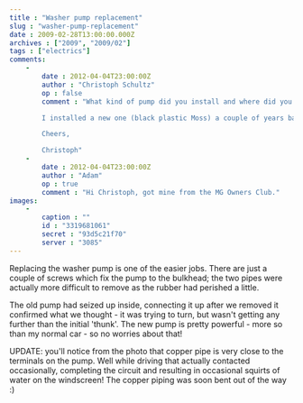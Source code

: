 ```yaml
---
title : "Washer pump replacement"
slug : "washer-pump-replacement"
date : 2009-02-28T13:00:00.000Z
archives : ["2009", "2009/02"]
tags : ["electrics"]
comments:
    -
        date : 2012-04-04T23:00:00Z
        author : "Christoph Schultz"
        op : false
        comment : "What kind of pump did you install and where did you order?

        I installed a new one (black plastic Moss) a couple of years back, but the output is still negelectable. Started to use RainX instead to keep the screen clean.

        Cheers,

        Christoph"
    -
        date : 2012-04-04T23:00:00Z
        author : "Adam"
        op : true
        comment : "Hi Christoph, got mine from the MG Owners Club."
images:
    -
        caption : ""
        id : "3319681061"
        secret : "93d5c21f70"
        server : "3085"
---
```


Replacing the washer pump is one of the easier jobs. There are just a couple of screws which fix the pump to the bulkhead; the two pipes were actually more difficult to remove as the rubber had perished a little.


The old pump had seized up inside, connecting it up after we removed it confirmed what we thought - it was trying to turn, but wasn't getting any further than the initial 'thunk'. The new pump is pretty powerful - more so than my normal car - so no worries about that!


UPDATE: you'll notice from the photo that copper pipe is very close to the terminals on the pump. Well while driving that actually contacted occasionally, completing the circuit and resulting in occasional squirts of water on the windscreen! The copper piping was soon bent out of the way :)
